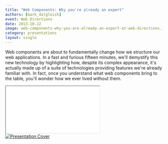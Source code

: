 ```yaml
---
title: "Web Components: Why you're already an expert"
authors: [mark_dalgleish]
event: Web Directions
date: 2013-10-22
image: web-components-why-you-are-already-an-expert-at-web-directions.jpg
category: presentations
layout: single
---
```


Web components are about to fundamentally change how we structure our web
applications. In a fast and furious fifteen minutes, we'll demystify this new
technology by highlighting how, despite its complex appearance, it's actually
made up of a suite of technologies providing features we're already familiar
with. In fact, once you understand what web components bring to the table,
you'll wonder how we ever lived without them.

<!-- Read more -->

<div class="video-wrap">
    <iframe src="//www.youtube.com/embed/s1PTPZwzQA4"></iframe>
</div>

<a href="http://markdalgleish.github.io/presentation-web-components/">
    <img src="../../img/stories/web-components-why-you-are-already-an-expert-at-web-directions-cover.jpg" alt="Presentation Cover">
</a>
